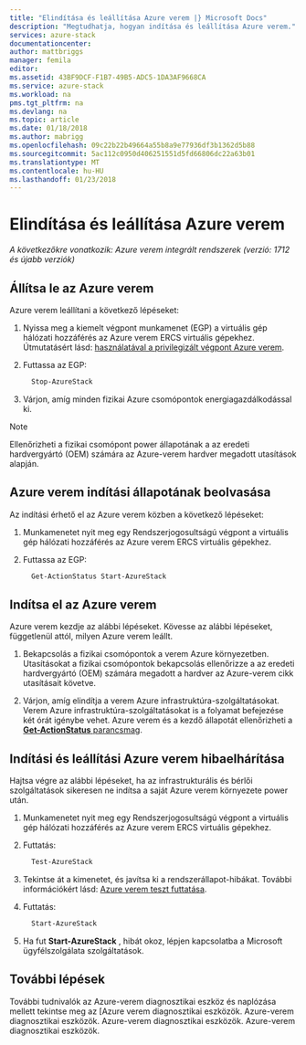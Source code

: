 ```yaml
---
title: "Elindítása és leállítása Azure verem |} Microsoft Docs"
description: "Megtudhatja, hogyan indítása és leállítása Azure verem."
services: azure-stack
documentationcenter: 
author: mattbriggs
manager: femila
editor: 
ms.assetid: 43BF9DCF-F1B7-49B5-ADC5-1DA3AF9668CA
ms.service: azure-stack
ms.workload: na
pms.tgt_pltfrm: na
ms.devlang: na
ms.topic: article
ms.date: 01/18/2018
ms.author: mabrigg
ms.openlocfilehash: 09c22b22b49664a55b8a9e77936df3b1362d5b88
ms.sourcegitcommit: 5ac112c0950d406251551d5fd66806dc22a63b01
ms.translationtype: MT
ms.contentlocale: hu-HU
ms.lasthandoff: 01/23/2018
---
```

# <a name="start-and-stop-azure-stack"></a>Elindítása és leállítása Azure verem

*A következőkre vonatkozik: Azure verem integrált rendszerek (verzió: 1712 és újabb verziók)*

## <a name="stop-azure-stack"></a>Állítsa le az Azure verem 

Azure verem leállítani a következő lépéseket:

1. Nyissa meg a kiemelt végpont munkamenet (EGP) a virtuális gép hálózati hozzáférés az Azure verem ERCS virtuális gépekhez. Útmutatásért lásd: [használatával a privilegizált végpont Azure verem](azure-stack-privileged-endpoint.md).

2. Futtassa az EGP:

    ```powershell
      Stop-AzureStack
    ```

3. Várjon, amíg minden fizikai Azure csomópontok energiagazdálkodással ki.

> [!Note]  
> Ellenőrizheti a fizikai csomópont power állapotának a az eredeti hardvergyártó (OEM) számára az Azure-verem hardver megadott utasítások alapján. 

## <a name="get-the-startup-status-for-azure-stack"></a>Azure verem indítási állapotának beolvasása

Az indítási érhető el az Azure verem közben a következő lépéseket:

1. Munkamenetet nyit meg egy Rendszerjogosultságú végpont a virtuális gép hálózati hozzáférés az Azure verem ERCS virtuális gépekhez.

2. Futtassa az EGP:

    ```powershell
      Get-ActionStatus Start-AzureStack
    ```

## <a name="start-azure-stack"></a>Indítsa el az Azure verem 

Azure verem kezdje az alábbi lépéseket. Kövesse az alábbi lépéseket, függetlenül attól, milyen Azure verem leállt.

1. Bekapcsolás a fizikai csomópontok a verem Azure környezetben. Utasításokat a fizikai csomópontok bekapcsolás ellenőrizze a az eredeti hardvergyártó (OEM) számára megadott a hardver az Azure-verem cikk utasításait követve.

2. Várjon, amíg elindítja a verem Azure infrastruktúra-szolgáltatásokat. Verem Azure infrastruktúra-szolgáltatásokat is a folyamat befejezése két órát igénybe vehet. Azure verem és a kezdő állapotát ellenőrizheti a [ **Get-ActionStatus** parancsmag](#get-the-startup-status-for-azure-stack).

## <a name="troubleshoot-startup-and-shutdown-of-azure-stack"></a>Indítási és leállítási Azure verem hibaelhárítása

Hajtsa végre az alábbi lépéseket, ha az infrastrukturális és bérlői szolgáltatások sikeresen ne indítsa a saját Azure verem környezete power után. 

1. Munkamenetet nyit meg egy Rendszerjogosultságú végpont a virtuális gép hálózati hozzáférés az Azure verem ERCS virtuális gépekhez.

2. Futtatás: 

    ```powershell
      Test-AzureStack
      ```

3. Tekintse át a kimenetet, és javítsa ki a rendszerállapot-hibákat. További információkért lásd: [Azure verem teszt futtatása](azure-stack-diagnostic-test.md).

4. Futtatás:

    ```powershell
      Start-AzureStack
    ```

5. Ha fut **Start-AzureStack** , hibát okoz, lépjen kapcsolatba a Microsoft ügyfélszolgálata szolgáltatások. 

## <a name="next-steps"></a>További lépések 

További tudnivalók az Azure-verem diagnosztikai eszköz és naplózása mellett tekintse meg az [Azure verem diagnosztikai eszközök. Azure-verem diagnosztikai eszközök. Azure-verem diagnosztikai eszközök. Azure-verem diagnosztikai eszközök.